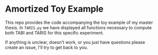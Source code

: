 # Amortized Toy Example

This repo provides the code accompanying the toy example of my master thesis. In `TARIS.py` we have displayed all functions necessary to compute both TABI and TARIS for this specific experiment.


If anything is unclear, doesn't work, or you just have questions please create an issue, I'll try to get back to you.


